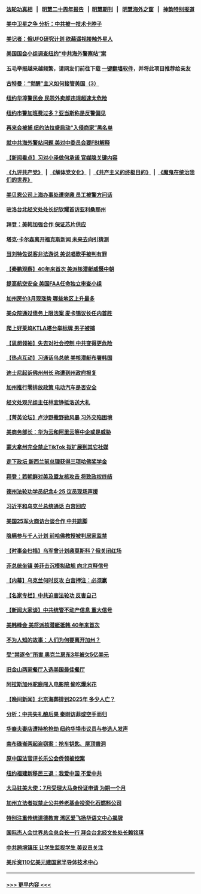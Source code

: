 #### [法轮功真相](https://github.com/gfw-breaker/truth/blob/master/README.md?t=0) &nbsp;&nbsp;|&nbsp;&nbsp; [明慧二十周年报告](https://github.com/gfw-breaker/mh-reports/blob/master/README.md?t=0) &nbsp;&nbsp;|&nbsp;&nbsp;[明慧期刊](https://github.com/gfw-breaker/mh-qikan) &nbsp;&nbsp;|&nbsp;&nbsp; [明慧海外之窗](https://github.com/gfw-breaker/mh-news/blob/master/README.md?t=0) &nbsp;&nbsp;|&nbsp;&nbsp; [神韵特别报道](https://github.com/gfw-breaker/mh-news/blob/master/shenyun.md?t=0)
#### [美中卫星之争 分析：中共被一技术卡脖子](../pages/nsc412/n13982523.md?t=04272143) 
#### [美记者：俄UFO研究计划 欲藉遥视接触外星人](../pages/nsc412/n13982503.md?t=04272143) 
#### [美国国会小组调查纽约“中共海外警察站”案](../pages/nsc412/n13982536.md?t=04272143) 
#### 五毛举报越来越频繁，请网友们前往下载 [一键翻墙软件](https://github.com/gfw-breaker/ssr-accounts)，并将此项目推荐给亲友
#### [古特曼：“觉醒”主义如何接管美国（3）](../pages/nsc412/n13982528.md?t=04272143) 
#### [纽约华埠警民会 民怨外卖郎违规超速太危险](../pages/nsc412/n13982549.md?t=04272143) 
#### [纽约市警加班费过多？亚当斯称是反警偏见](../pages/nsc412/n13982555.md?t=04272143) 
#### [再来会被捕 纽约法拉盛启动“入侵商家”黑名单](../pages/nsc412/n13982530.md?t=04272143) 
#### [就中共海外警站问题 美对中委员会要FBI解释](../pages/nsc412/n13982516.md?t=04272143) 
#### [【新闻看点】习对小泽做何承诺 官媒隐关键内容](../pages/nsc412/n13982408.md?t=04272143) 
#### [《九评共产党》](https://github.com/begood0513/9ping.md/blob/master/README.md) &nbsp;|&nbsp; [《解体党文化》](../../../../jtdwh.md/blob/master/README.md)  &nbsp;|&nbsp; [《共产主义的终极目的》](../../../../gczydzjmd.md/blob/master/README.md) &nbsp;|&nbsp; [《魔鬼在统治我们的世界》](../../../../mgztzwmdsj.md/blob/master/README.md) 
#### [美贝恩公司上海办事处遭突袭 员工被警方问话](../pages/nsc412/n13982485.md?t=04272143) 
#### [驻洛台北经文处处长纪钦耀首访亚利桑那州](../pages/nsc412/n13982525.md?t=04272143) 
#### [拜登：美韩加强合作 保证芯片供应](../pages/nsc412/n13982381.md?t=04272143) 
#### [塔克‧卡尔森离开福克斯新闻 未来去向引猜测](../pages/nsc412/n13982319.md?t=04272143) 
#### [当刘特佐说客非法游说 美说唱歌手被判有罪](../pages/nsc412/n13982393.md?t=04272143) 
#### [【秦鹏观察】40年来首次 美派核潜艇威慑中朝](../pages/nsc412/n13982360.md?t=04272143) 
#### [提高航空安全 美国FAA任命独立审查小组](../pages/nsc412/n13982344.md?t=04272143) 
#### [加州房价3月现涨势 哪些地区上升最多](../pages/nsc412/n13982438.md?t=04272143) 
#### [美众院通过债务上限法案 麦卡锡议长任内首胜](../pages/nsc412/n13982248.md?t=04272143) 
#### [爬上好莱坞KTLA塔台举标牌 男子被捕](../pages/nsc412/n13982397.md?t=04272143) 
#### [【思想领袖】失去对社会控制 中共变得更危险](../pages/nsc412/n13962786.md?t=04272143) 
#### [【热点互动】习通话乌总统 美核潜艇布署韩国](../pages/nsc412/n13982401.md?t=04272143) 
#### [迪士尼起诉佛州州长 称遭到州政府报复](../pages/nsc412/n13982368.md?t=04272143) 
#### [加州推行零排放政策 电动汽车是否安全](../pages/nsc412/n13982387.md?t=04272143) 
#### [经文处观光组主任林宜铮抵洛送大礼](../pages/nsc412/n13982376.md?t=04272143) 
#### [【菁英论坛】卢沙野撒野掀风暴 习外交陷困境](../pages/nsc412/n13982357.md?t=04272143) 
#### [美商务部长：华为云和阿里云等中企或是威胁](../pages/nsc412/n13982359.md?t=04272143) 
#### [蒙大拿州完全禁止TikTok 拟扩展到其它社媒](../pages/nsc412/n13982264.md?t=04272143) 
#### [走下政坛 新西兰前总理获得三项哈佛奖学金](../pages/nsc412/n13982314.md?t=04272143) 
#### [拜登：若朝鲜对美及盟友核攻击 将致政权终结](../pages/nsc412/n13982331.md?t=04272143) 
#### [德州法轮功学员纪念4‧25 议员现场声援](../pages/nsc412/n13982290.md?t=04272143) 
#### [习近平和乌克兰总统通话 白宫回应](../pages/nsc412/n13982305.md?t=04272143) 
#### [美国25军火商访台谈合作 中共跳脚](../pages/nsc412/n13982272.md?t=04272143) 
#### [隐瞒参与千人计划 前哈佛教授被判居家监禁](../pages/nsc412/n13982293.md?t=04272143) 
#### [【时事金扫描】乌军曾计划袭莫斯科？俄关闭红场](../pages/nsc412/n13982201.md?t=04272143) 
#### [菲总统坐镇 美菲击沉模拟敌舰 向北京释信号](../pages/nsc412/n13982257.md?t=04272143) 
#### [【内幕】乌克兰何时反攻 白宫押注：必须赢](../pages/nsc412/n13981505.md?t=04272143) 
#### [【名家专栏】中共迫害法轮功 反害自己](../pages/nsc412/n13982153.md?t=04272143) 
#### [【新闻大家谈】中共统管不动产信息 重大信号](../pages/nsc412/n13982171.md?t=04272143) 
#### [美韩峰会 美将派核潜艇抵韩 40年来首次](../pages/nsc412/n13982194.md?t=04272143) 
#### [不为人知的故事：人们为何要离开加州？](../pages/nsc412/n13981857.md?t=04272143) 
#### [受“禁逐令”所害 奥克兰房东3年被欠5亿美元](../pages/nsc412/n13981922.md?t=04272143) 
#### [旧金山两家餐厅入选美国最佳餐厅](../pages/nsc412/n13981920.md?t=04272143) 
#### [阿拉斯加州驼鹿闯入电影院 偷吃爆米花](../pages/nsc412/n13981800.md?t=04272143) 
#### [【晚间新闻】北京海葬排到2025年 多少人亡？](../pages/nsc412/n13981964.md?t=04272143) 
#### [分析：中共失礼酿后果 秦刚访菲或空手而归](../pages/nsc412/n13981494.md?t=04272143) 
#### [华裔夫妻店遭持枪抢劫 纽约华埠市议员与参选人发声](../pages/nsc412/n13981842.md?t=04272143) 
#### [南布碌崙两起盗窃案：抢车钥匙、屋顶凿洞](../pages/nsc412/n13981833.md?t=04272143) 
#### [原中国法官评长乐公会侨领被控案](../pages/nsc412/n13981851.md?t=04272143) 
#### [纽约福建新移民三退：我爱中国 不爱中共](../pages/nsc412/n13981861.md?t=04272143) 
#### [大马驻美大使：7月受理大马身份证申请 为期一个月](../pages/nsc412/n13981863.md?t=04272143) 
#### [加州立法者拟禁止公共养老基金投资化石燃料公司](../pages/nsc412/n13981932.md?t=04272143) 
#### [特别注重传统道德教育 湾区爱飞扬华语文中心揭牌](../pages/nsc412/n13981915.md?t=04272143) 
#### [国际杰人会世界总会总会长一行 拜会台北经文处处长赖铭琪](../pages/nsc412/n13981871.md?t=04272143) 
#### [中共跨境镇压 让学生监视学生 美议员关注](../pages/nsc412/n13981818.md?t=04272143) 
#### [美斥资110亿美元建国家半导体技术中心](../pages/nsc412/n13981816.md?t=04272143) 

----
#### [ >>> 更早内容 <<< ](../indexes/nsc412-earlier.md)
